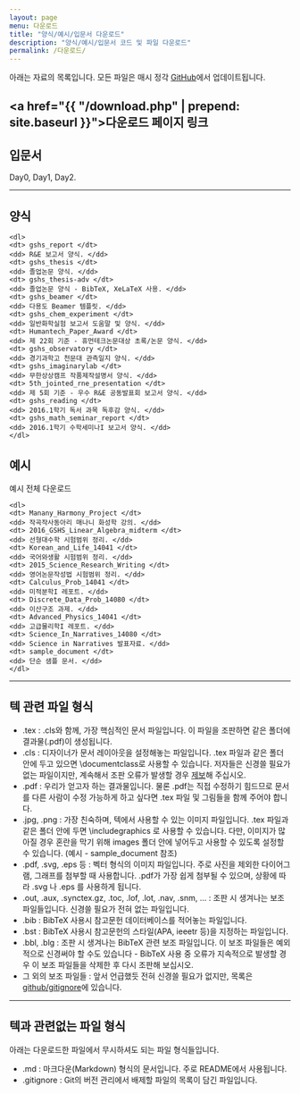 ```yaml
---
layout: page
menu: 다운로드
title: "양식/예시/입문서 다운로드"
description: "양식/예시/입문서 코드 및 파일 다운로드"
permalink: /다운로드/
---
```


아래는 자료의 목록입니다. 모든 파일은 매시 정각 <a href="https://github.com/gshslatexintro">GitHub</a>에서 업데이트됩니다.

## <a href="{{ "/download.php" | prepend: site.baseurl }}">다운로드 페이지 링크</a>

## 입문서

Day0, Day1, Day2.

<hr>

<div class="row">
  <div class="col cell1of2">
    <h2>양식</h2>
    
    <dl>
    <dt> gshs_report </dt>
    <dd> R&E 보고서 양식. </dd>
    <dt> gshs_thesis </dt>
    <dd> 졸업논문 양식. </dd>
    <dt> gshs_thesis-adv </dt>
    <dd> 졸업논문 양식 - BibTeX, XeLaTeX 사용. </dd>
    <dt> gshs_beamer </dt>
    <dd> 다용도 Beamer 템플릿. </dd>
    <dt> gshs_chem_experiment </dt>
    <dd> 일반화학실험 보고서 도움말 및 양식. </dd>
    <dt> Humantech_Paper_Award </dt>
    <dd> 제 22회 기준 - 휴먼테크논문대상 초록/논문 양식. </dd>
    <dt> gshs_observatory </dt>
    <dd> 경기과학고 천문대 관측일지 양식. </dd>
    <dt> gshs_imaginarylab </dt>
    <dd> 무한상상캠프 작품제작설명서 양식. </dd>
    <dt> 5th_jointed_rne_presentation </dt>
    <dd> 제 5회 기준 - 우수 R&E 공동발표회 보고서 양식. </dd>
    <dt> gshs_reading </dt>
    <dd> 2016.1학기 독서 과목 독후감 양식. </dd>
    <dt> gshs_math_seminar_report </dt>
    <dd> 2016.1학기 수학세미나I 보고서 양식. </dd>
    </dl>
    
  </div>
  <div class="col cell1of2">
    <h2>예시</h2>
    예시 전체 다운로드
    
    <dl>
    <dt> Manany_Harmony_Project </dt>
    <dd> 작곡작사동아리 매나니 화성학 강의. </dd>
    <dt> 2016_GSHS_Linear_Algebra_midterm </dt>
    <dd> 선형대수학 시험범위 정리. </dd>
    <dt> Korean_and_Life_14041 </dt>
    <dd> 국어와생활 시험범위 정리. </dd>
    <dt> 2015_Science_Research_Writing </dt>
    <dd> 영어논문작성법 시험범위 정리. </dd>
    <dt> Calculus_Prob_14041 </dt>
    <dd> 미적분학I 레포트. </dd>
    <dt> Discrete_Data_Prob_14080 </dt>
    <dd> 이산구조 과제. </dd>
    <dt> Advanced_Physics_14041 </dt>
    <dd> 고급물리학I 레포트. </dd>
    <dt> Science_In_Narratives_14080 </dt>
    <dd> Science in Narratives 발표자료. </dd>
    <dt> sample_document </dt>
    <dd> 단순 샘플 문서. </dd>
    </dl>
    
  </div>
</div>

<hr>

## 텍 관련 파일 형식

+ .tex : .cls와 함께, 가장 핵심적인 문서 파일입니다. 이 파일을 조판하면 같은 폴더에 결과물(.pdf)이 생성됩니다.
+ .cls : 디자이너가 문서 레이아웃을 설정해놓는 파일입니다. .tex 파일과 같은 폴더 안에 두고 있으면 \documentclass로 사용할 수 있습니다. 저자들은 신경쓸 필요가 없는 파일이지만, 계속해서 조판 오류가 발생할 경우 <a href="http://swpark.ddns.net/latex/도움/">제보</a>해 주십시오.
+ .pdf : 우리가 얻고자 하는 결과물입니다. 물론 .pdf는 직접 수정하기 힘드므로 문서를 다른 사람이 수정 가능하게 하고 싶다면 .tex 파일 및 그림들을 함께 주어야 합니다.
+ .jpg, .png : 가장 친숙하며, 텍에서 사용할 수 있는 이미지 파일입니다. .tex 파일과 같은 폴더 안에 두면 \includegraphics 로 사용할 수 있습니다. 다만, 이미지가 많아질 경우 혼란을 막기 위해 images 폴더 안에 넣어두고 사용할 수 있도록 설정할 수 있습니다. (예시 - sample_document 참조)
+ .pdf, .svg, .eps 등 : 벡터 형식의 이미지 파일입니다. 주로 사진을 제외한 다이어그램, 그래프를 첨부할 때 사용합니다. .pdf가 가장 쉽게 첨부될 수 있으며, 상황에 따라 .svg 나 .eps 를 사용하게 됩니다.
+ .out, .aux, .synctex.gz, .toc, .lof, .lot, .nav, .snm, ... : 조판 시 생겨나는 보조 파일들입니다. 신경쓸 필요가 전혀 없는 파일입니다.
+ .bib : BibTeX 사용시 참고문헌 데이터베이스를 적어놓는 파일입니다.
+ .bst : BibTeX 사용시 참고문헌의 스타일(APA, ieeetr 등)을 지정하는 파일입니다.
+ .bbl, .blg : 조판 시 생겨나는 BibTeX 관련 보조 파일입니다. 이 보조 파일들은 예외적으로 신경써야 할 수도 있습니다 - BibTeX 사용 중 오류가 지속적으로 발생할 경우 이 보조 파일들을 삭제한 후 다시 조판해 보십시오.
+ 그 외의 보조 파일들 : 앞서 언급했듯 전혀 신경쓸 필요가 없지만, 목록은 <a href="https://github.com/github/gitignore/blob/master/TeX.gitignore">github/gitignore</a>에 있습니다.

<hr>

## 텍과 관련없는 파일 형식

아래는 다운로드한 파일에서 무시하셔도 되는 파일 형식들입니다.

+ .md : 마크다운(Markdown) 형식의 문서입니다. 주로 README에서 사용됩니다.
+ .gitignore : Git의 버전 관리에서 배제할 파일의 목록이 담긴 파일입니다.
